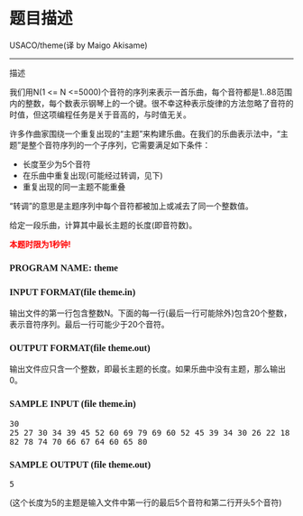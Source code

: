 # 题目描述


<div>
USACO/theme(译 by Maigo Akisame)
<hr/>
</div>
<p>
描述
</p>
<p>
我们用N(1 &lt;= N &lt;=5000)个音符的序列来表示一首乐曲，每个音符都是1..88范围内的整数，每个数表示钢琴上的一个键。很不幸这种表示旋律的方法忽略了音符的时值，但这项编程任务是关于音高的，与时值无关。
</p>
<p>
许多作曲家围绕一个重复出现的“主题”来构建乐曲。在我们的乐曲表示法中，“主题”是整个音符序列的一个子序列，它需要满足如下条件：
</p>
<ul>
<li>
长度至少为5个音符
</li>
<li>
在乐曲中重复出现(可能经过转调，见下)
</li>
<li>
重复出现的同一主题不能重叠
</li>
</ul>
“转调”的意思是主题序列中每个音符都被加上或减去了同一个整数值。
<p>
给定一段乐曲，计算其中最长主题的长度(即音符数)。
</p>
<p>
<span style="color:red;"><b>本题时限为1秒钟!</b></span> 
</p>
<h3>
<span style="font-family:&#39;Times New Roman&#39;;">PROGRAM NAME: theme</span> 
</h3>
<h3>
<span style="font-family:&#39;Times New Roman&#39;;">INPUT FORMAT(file theme.in)</span> 
</h3>
<p>
输出文件的第一行包含整数N。下面的每一行(最后一行可能除外)包含20个整数，表示音符序列。最后一行可能少于20个音符。
</p>
<h3>
<span style="font-family:&#39;Times New Roman&#39;;">OUTPUT FORMAT(file theme.out)</span> 
</h3>
<p>
输出文件应只含一个整数，即最长主题的长度。如果乐曲中没有主题，那么输出0。
</p>
<h3>
<span style="font-family:&#39;Times New Roman&#39;;">SAMPLE INPUT (file theme.in)</span> 
</h3>
<pre>30
25 27 30 34 39 45 52 60 69 79 69 60 52 45 39 34 30 26 22 18
82 78 74 70 66 67 64 60 65 80</pre>
<h3>
<span style="font-family:&#39;Times New Roman&#39;;">SAMPLE OUTPUT (file theme.out)</span> 
</h3>
<pre>5</pre>
(这个长度为5的主题是输入文件中第一行的最后5个音符和第二行开头5个音符)
<p>
 
</p>

